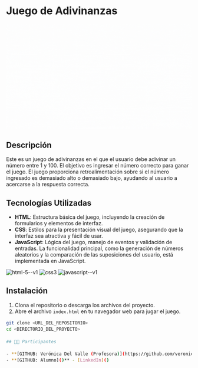 # Juego de Adivinanzas
![Muestra de slider](./assets/image/video-winner.gif)

## Descripción

Este es un juego de adivinanzas en el que el usuario debe adivinar un número entre 1 y 100. El objetivo es ingresar el número correcto para ganar el juego. El juego proporciona retroalimentación sobre si el número ingresado es demasiado alto o demasiado bajo, ayudando al usuario a acercarse a la respuesta correcta.

## Tecnologías Utilizadas

- **HTML**: Estructura básica del juego, incluyendo la creación de formularios y elementos de interfaz.
- **CSS**: Estilos para la presentación visual del juego, asegurando que la interfaz sea atractiva y fácil de usar.
- **JavaScript**: Lógica del juego, manejo de eventos y validación de entradas. La funcionalidad principal, como la generación de números aleatorios y la comparación de las suposiciones del usuario, está implementada en JavaScript.

![html-5--v1](https://github.com/veronicadelvalle/carrusel-slider/assets/139937653/4d1c653a-1d4b-4f07-9479-d4e03fbffd86) ![css3](https://github.com/veronicadelvalle/carrusel-slider/assets/139937653/687eab3e-adf9-4916-a6e3-916a73059d9b) ![javascript--v1](https://github.com/veronicadelvalle/carrusel-slider/assets/139937653/b64e9b85-0c13-4383-ac7e-ad89c0acd799)

## Instalación

1. Clona el repositorio o descarga los archivos del proyecto.
2. Abre el archivo `index.html` en tu navegador web para jugar el juego.

```bash
git clone <URL_DEL_REPOSITORIO>
cd <DIRECTORIO_DEL_PROYECTO>

## 👩‍💻 Participantes

- **[GITHUB: Verónica Del Valle (Profesora)](https://github.com/veronicadelvalle)** - [LinkedIn](https://www.linkedin.com/in/usuario1/)
- **[GITHUB: Alumno]()** - [LinkedIn]()
